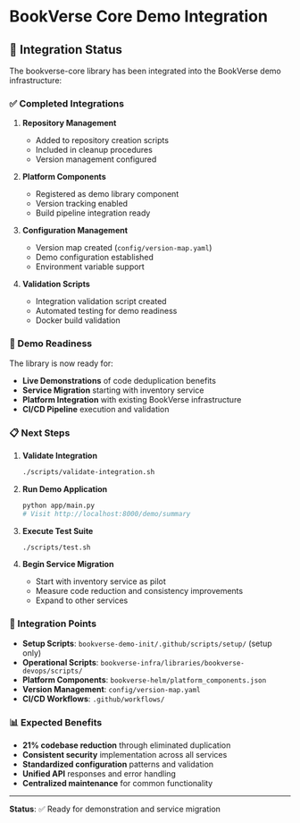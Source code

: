 # BookVerse Core Demo Integration

## 🎯 Integration Status

The bookverse-core library has been integrated into the BookVerse demo infrastructure:

### ✅ Completed Integrations

1. **Repository Management**
   - Added to repository creation scripts
   - Included in cleanup procedures
   - Version management configured

2. **Platform Components**
   - Registered as demo library component
   - Version tracking enabled
   - Build pipeline integration ready

3. **Configuration Management**
   - Version map created (`config/version-map.yaml`)
   - Demo configuration established
   - Environment variable support

4. **Validation Scripts**
   - Integration validation script created
   - Automated testing for demo readiness
   - Docker build validation

### 🚀 Demo Readiness

The library is now ready for:
- **Live Demonstrations** of code deduplication benefits
- **Service Migration** starting with inventory service
- **Platform Integration** with existing BookVerse infrastructure
- **CI/CD Pipeline** execution and validation

### 📋 Next Steps

1. **Validate Integration**
   ```bash
   ./scripts/validate-integration.sh
   ```

2. **Run Demo Application**
   ```bash
   python app/main.py
   # Visit http://localhost:8000/demo/summary
   ```

3. **Execute Test Suite**
   ```bash
   ./scripts/test.sh
   ```

4. **Begin Service Migration**
   - Start with inventory service as pilot
   - Measure code reduction and consistency improvements
   - Expand to other services

### 🔗 Integration Points

- **Setup Scripts**: `bookverse-demo-init/.github/scripts/setup/` (setup only)
- **Operational Scripts**: `bookverse-infra/libraries/bookverse-devops/scripts/`
- **Platform Components**: `bookverse-helm/platform_components.json`
- **Version Management**: `config/version-map.yaml`
- **CI/CD Workflows**: `.github/workflows/`

### 📊 Expected Benefits

- **21% codebase reduction** through eliminated duplication
- **Consistent security** implementation across all services
- **Standardized configuration** patterns and validation
- **Unified API** responses and error handling
- **Centralized maintenance** for common functionality

---

**Status**: ✅ Ready for demonstration and service migration
